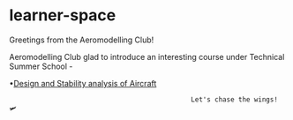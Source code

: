 # learner-space
Greetings from the Aeromodelling Club!

Aeromodelling Club glad to introduce an interesting course under Technical Summer School -

   •[Design and Stability analysis of Aircraft](https://github.com/AeromodellingClubIITB/learner-space/blob/6306be7a77b659b7075bc6139626400aed502b50/Aircraft)

                                                  
                                                  Let's chase the wings! 🛩
 
 

 
